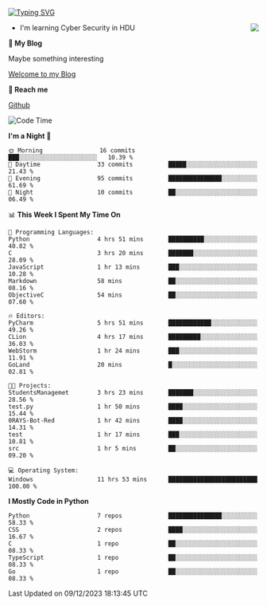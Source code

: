 [![Typing SVG](https://readme-typing-svg.herokuapp.com?font=Fira+Code&pause=1000&random=false&width=450&height=60&lines=Hello+%F0%9F%91%8B%F0%9F%8F%BB;I'm+JBNRZ)](https://git.io/typing-svg)

<a href="#">
  <img align="right" src="https://github-readme-stats.vercel.app/api?username=JBNRZ&show_icons=true&bg_color=15,f2f7fd,E0EAFC" />
</a>

- I'm learning Cyber Security in HDU

 **🌱 My Blog**

Maybe something interesting

[Welcome to my Blog](https://jbnrz.com.cn/)

 **💬 Reach me** 

[Github](https://github.com/JBNRZ)


<!--START_SECTION:waka-->
![Code Time](http://img.shields.io/badge/Code%20Time-155%20hrs%2048%20mins-blue)

**I'm a Night 🦉** 

```text
🌞 Morning                16 commits          ███░░░░░░░░░░░░░░░░░░░░░░   10.39 % 
🌆 Daytime                33 commits          █████░░░░░░░░░░░░░░░░░░░░   21.43 % 
🌃 Evening                95 commits          ███████████████░░░░░░░░░░   61.69 % 
🌙 Night                  10 commits          ██░░░░░░░░░░░░░░░░░░░░░░░   06.49 % 
```


📊 **This Week I Spent My Time On** 

```text
💬 Programming Languages: 
Python                   4 hrs 51 mins       ██████████░░░░░░░░░░░░░░░   40.82 % 
C                        3 hrs 20 mins       ███████░░░░░░░░░░░░░░░░░░   28.09 % 
JavaScript               1 hr 13 mins        ███░░░░░░░░░░░░░░░░░░░░░░   10.28 % 
Markdown                 58 mins             ██░░░░░░░░░░░░░░░░░░░░░░░   08.16 % 
ObjectiveC               54 mins             ██░░░░░░░░░░░░░░░░░░░░░░░   07.60 % 

🔥 Editors: 
PyCharm                  5 hrs 51 mins       ████████████░░░░░░░░░░░░░   49.26 % 
CLion                    4 hrs 17 mins       █████████░░░░░░░░░░░░░░░░   36.03 % 
WebStorm                 1 hr 24 mins        ███░░░░░░░░░░░░░░░░░░░░░░   11.91 % 
GoLand                   20 mins             █░░░░░░░░░░░░░░░░░░░░░░░░   02.81 % 

🐱‍💻 Projects: 
StudentsManagemet        3 hrs 23 mins       ███████░░░░░░░░░░░░░░░░░░   28.56 % 
test.py                  1 hr 50 mins        ████░░░░░░░░░░░░░░░░░░░░░   15.44 % 
0RAYS-Bot-Red            1 hr 42 mins        ████░░░░░░░░░░░░░░░░░░░░░   14.31 % 
test                     1 hr 17 mins        ███░░░░░░░░░░░░░░░░░░░░░░   10.81 % 
src                      1 hr 5 mins         ██░░░░░░░░░░░░░░░░░░░░░░░   09.20 % 

💻 Operating System: 
Windows                  11 hrs 53 mins      █████████████████████████   100.00 % 
```

**I Mostly Code in Python** 

```text
Python                   7 repos             ███████████████░░░░░░░░░░   58.33 % 
CSS                      2 repos             ████░░░░░░░░░░░░░░░░░░░░░   16.67 % 
C                        1 repo              ██░░░░░░░░░░░░░░░░░░░░░░░   08.33 % 
TypeScript               1 repo              ██░░░░░░░░░░░░░░░░░░░░░░░   08.33 % 
Go                       1 repo              ██░░░░░░░░░░░░░░░░░░░░░░░   08.33 % 
```




 Last Updated on 09/12/2023 18:13:45 UTC
<!--END_SECTION:waka-->
